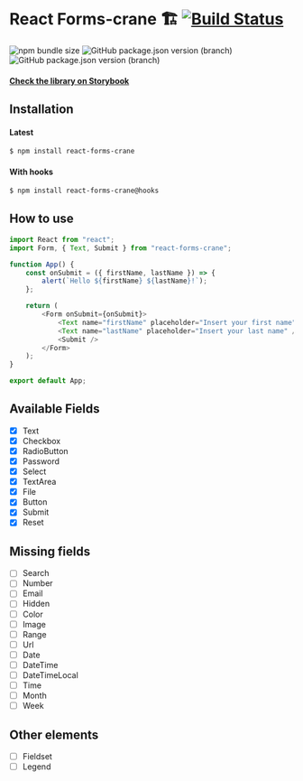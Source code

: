# React Forms-crane 🏗️ [![Build Status](https://travis-ci.com/damiano-carradori/react-forms-crane.svg?branch=master)](https://travis-ci.com/damiano-carradori/react-forms-crane)

![npm bundle size](https://img.shields.io/bundlephobia/min/react-forms-crane.svg?style=for-the-badge) ![GitHub package.json version (branch)](https://img.shields.io/github/package-json/v/damiano-carradori/react-forms-crane/master.svg?style=for-the-badge) ![GitHub package.json version (branch)](https://img.shields.io/github/package-json/v/damiano-carradori/react-forms-crane/HOOKS.svg?style=for-the-badge)

#### [Check the library on Storybook](https://damiano-carradori.github.io/react-forms-crane/.)

## Installation

#### Latest

```bash
$ npm install react-forms-crane
```

#### With hooks

```bash
$ npm install react-forms-crane@hooks
```

## How to use

```javascript
import React from "react";
import Form, { Text, Submit } from "react-forms-crane";

function App() {
    const onSubmit = ({ firstName, lastName }) => {
        alert(`Hello ${firstName} ${lastName}!`);
    };

    return (
        <Form onSubmit={onSubmit}>
            <Text name="firstName" placeholder="Insert your first name" />
            <Text name="lastName" placeholder="Insert your last name" />
            <Submit />
        </Form>
    );
}

export default App;
```

## Available Fields

-   [x] Text
-   [x] Checkbox
-   [x] RadioButton
-   [x] Password
-   [x] Select
-   [x] TextArea
-   [x] File
-   [x] Button
-   [x] Submit
-   [x] Reset

## Missing fields

-   [ ] Search
-   [ ] Number
-   [ ] Email
-   [ ] Hidden
-   [ ] Color
-   [ ] Image
-   [ ] Range
-   [ ] Url
-   [ ] Date
-   [ ] DateTime
-   [ ] DateTimeLocal
-   [ ] Time
-   [ ] Month
-   [ ] Week

## Other elements

-   [ ] Fieldset
-   [ ] Legend
